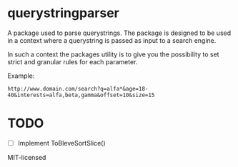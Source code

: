 # querystringparser

A package used to parse querystrings.
The package is designed to be used in a context where a querystring is passed as input to a search engine. 

In such a context the packages utility is to give you the possibility to set strict and granular rules for each parameter.

Example:
```
http://www.domain.com/search?q=alfa*&age=18-40&interests=alfa,beta,gamma&offset=10&size=15
```

# TODO

- [ ] Implement ToBleveSortSlice()

MIT-licensed